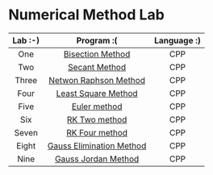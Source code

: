 # Numerical Method Lab

| Lab :-) |                      Program :(                      | Language :) |
| :-----: | :--------------------------------------------------: | :---------: |
|   One   |        [Bisection Method](./bisection01.cpp)         |     CPP     |
|   Two   |           [Secant Method](./secant02.cpp)            |     CPP     |
|  Three  |    [Netwon Raphson Method](./netwonRaphson03.cpp)    |     CPP     |
|  Four   |     [Least Square Method](./curveFitting04.cpp)      |     CPP     |
|  Five   |         [Euler method](./rkMethod05.cpp#10)          |     CPP     |
|   Six   |         [RK Two method](./rkMethod05.cpp#29)         |     CPP     |
|  Seven  |        [RK Four method](./rkMethod05.cpp#50)         |     CPP     |
|  Eight  | [Gauss Elimination Method](./gaussElimination08.cpp) |     CPP     |
|  Nine   |      [Gauss Jordan Method](./guassJordan09.cpp)      |     CPP     |
